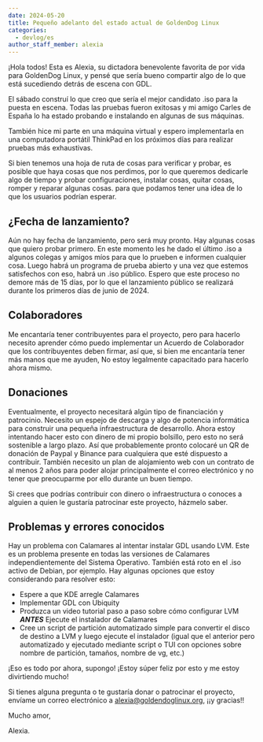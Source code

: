 ```yaml
---
date: 2024-05-20
title: Pequeño adelanto del estado actual de GoldenDog Linux
categories:
  - devlog/es
author_staff_member: alexia
---
```


¡Hola todos! Esta es Alexia, su dictadora benevolente favorita de por vida para GoldenDog Linux, y pensé que sería bueno compartir algo de lo que está sucediendo detrás de escena con GDL.

El sábado construí lo que creo que sería el mejor candidato .iso para la puesta en escena. Todas las pruebas fueron exitosas y mi amigo Carles de España lo ha estado probando e instalando en algunas de sus máquinas.

También hice mi parte en una máquina virtual y espero implementarla en una computadora portátil ThinkPad en los próximos días para realizar pruebas más exhaustivas.

Si bien tenemos una hoja de ruta de cosas para verificar y probar, es posible que haya cosas que nos perdimos, por lo que queremos dedicarle algo de tiempo y probar configuraciones, instalar cosas, quitar cosas, romper y reparar algunas cosas.
para que podamos tener una idea de lo que los usuarios podrían esperar.

## ¿Fecha de lanzamiento?
Aún no hay fecha de lanzamiento, pero será muy pronto. Hay algunas cosas que quiero probar primero. En este momento les he dado el último .iso a algunos colegas y amigos míos para que lo prueben e informen cualquier cosa.
Luego habrá un programa de prueba abierto y una vez que estemos satisfechos con eso, habrá un .iso público.
Espero que este proceso no demore más de 15 días, por lo que el lanzamiento público se realizará durante los primeros días de junio de 2024.

## Colaboradores

Me encantaría tener contribuyentes para el proyecto, pero para hacerlo necesito aprender cómo puedo implementar un Acuerdo de Colaborador que los contribuyentes deben firmar, así que, si bien me encantaría tener más manos que me ayuden,
No estoy legalmente capacitado para hacerlo ahora mismo.

## Donaciones

Eventualmente, el proyecto necesitará algún tipo de financiación y patrocinio. Necesito un espejo de descarga y algo de potencia informática para construir una pequeña infraestructura de desarrollo. Ahora estoy intentando hacer esto con dinero de mi propio bolsillo, pero esto no será sostenible a largo plazo.
 Así que probablemente pronto colocaré un QR de donación de Paypal y Binance para cualquiera que esté dispuesto a contribuir.
También necesito un plan de alojamiento web con un contrato de al menos 2 años para poder alojar principalmente el correo electrónico y no tener que preocuparme por ello durante un buen tiempo.

Si crees que podrías contribuir con dinero o infraestructura o conoces a alguien a quien le gustaría patrocinar este proyecto, házmelo saber.


## Problemas y errores conocidos

Hay un problema con Calamares al intentar instalar GDL usando LVM. Este es un problema presente en todas las versiones de Calamares independientemente del Sistema Operativo. También está roto en el .iso activo de Debian, por ejemplo.
Hay algunas opciones que estoy considerando para resolver esto:

- Espere a que KDE arregle Calamares
- Implementar GDL con Ubiquity
- Produzca un video tutorial paso a paso sobre cómo configurar LVM **_ANTES_** Ejecute el instalador de Calamares
- Cree un script de partición automatizado simple para convertir el disco de destino a LVM y luego ejecute el instalador (igual que el anterior pero automatizado y ejecutado mediante script o TUI con opciones sobre nombre de partición, tamaños, nombre de vg, etc.)

¡Eso es todo por ahora, supongo!
¡Estoy súper feliz por esto y me estoy divirtiendo mucho!

Si tienes alguna pregunta o te gustaría donar o patrocinar el proyecto, envíame un correo electrónico a alexia@goldendoglinux.org, ¡¡y gracias!!

Mucho amor,

Alexia.
